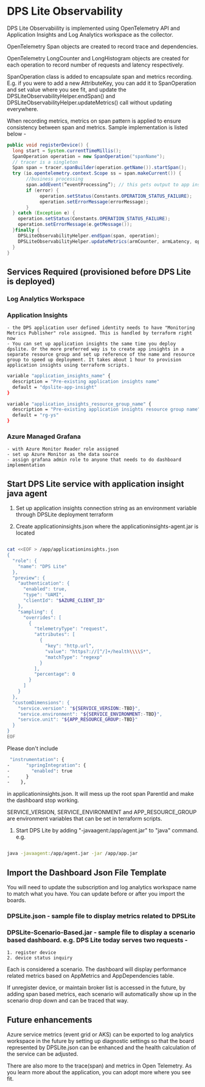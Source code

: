 # DPS Lite Observability

DPS Lite Observabiility is implemented using OpenTelemetry API and Application Insights and Log Analytics workspace as the collector.

OpenTelemetry Span objects are created to record trace and dependencies.

OpenTelemetry LongCounter and LongHistogram objects are created for each operation to record number of requests and latency respectively.

SpanOperation class is added to encapsulate span and metrics recording. E.g. if you were to add a new AttributeKey, you can add it to SpanOperation and set value where you see fit, and update the DPSLiteObservabilityHelper.endSpan() and DPSLiteObservabilityHelper.updateMetrics() call without updating everywhere.

When recording metrics, metrics on span pattern is applied to ensure consistency between span and metrics. Sample implementation is listed below -

```java
public void registerDevice() {
  long start = System.currentTimeMillis();
  SpanOperation operation = new SpanOperation("spanName");
  // tracer is a singleton
  Span span = tracer.spanBuilder(operation.getName()).startSpan();
  try (io.opentelemetry.context.Scope ss = span.makeCurrent()) {
       //business processing
       span.addEvent(“eventProcessing”); // this gets output to app insights ‘trace’ table and "dependencies" table
       if (error) {
            operation.setStatus(Constants.OPERATION_STATUS_FAILURE);
            operation.setErrorMessage(errorMessage);
       }
  } catch (Exception e) {
    operation.setStatus(Constants.OPERATION_STATUS_FAILURE);
    operation.setErrorMessage(e.getMessage());
  }finally {
    DPSLiteObservabilityHelper.endSpan(span, operation);
    DPSLiteObservabilityHelper.updateMetrics(armCounter, armLatency, operation);
  }
}
```

## Services Required (provisioned before DPS Lite is deployed)

### Log Analytics Workspace

### Application Insights

    - the DPS application user defined identity needs to have "Monitoring Metrics Publisher" role assigned. This is handled by terraform right now
    - You can set up application insights the same time you deploy dpslite. Or the more preferred way is to create app insights in a separate resource group and set up reference of the name and resource group to speed up deployment. It takes about 1 hour to provision application insights using terraform scripts. 

```bash
variable "application_insights_name" {
  description = "Pre-existing application insights name"
  default = "dpslite-app-insight"
}

variable "application_insights_resource_group_name" {
  description = "Pre-existing application insights resource group name"
  default = "rg-ys"
}
```

### Azure Managed Grafana

    - with Azure Monitor Reader role assigned
    - set up Azure Monitor as the data source
    - assign grafana admin role to anyone that needs to do dashboard implementation

## Start DPS Lite service with application insight java agent

1. Set up application insights connection string as an environment variable through DPSLite deployment terraform

1. Create applicationinsights.json where the applicationinsights-agent.jar is located

```bash

cat <<EOF > /app/applicationinsights.json
{
  "role": {
    "name": "DPS Lite"
  },
  "preview": {
    "authentication": {
      "enabled": true,
      "type": "UAMI",
      "clientId": "$AZURE_CLIENT_ID"
    },
    "sampling": {
      "overrides": [
        {
          "telemetryType": "request",
          "attributes": [
            {
              "key": "http.url",
              "value": "https?://[^/]+/health\\\\S*",
              "matchType": "regexp"
            }
          ],
          "percentage": 0
        }
      ]
    }
  },
  "customDimensions": {
    "service.version": "${SERVICE_VERSION:-TBD}",
    "service.environment": "${SERVICE_ENVIRONMENT:-TBD}",
    "service.unit": "${APP_RESOURCE_GROUP:-TBD}"
  }
}
EOF
```

Please don't include

```bash
 "instrumentation": {
-      "springIntegration": {
-        "enabled": true
-      }
-    },
```
in applicationinsights.json. It will mess up the root span ParentId and make the dashboard stop working. 

SERVICE_VERSION, SERVICE_ENVIRONMENT and APP_RESOURCE_GROUP are environment variables that can be set in terraform scripts.

1. Start DPS Lite by adding "-javaagent:/app/agent.jar" to "java" command. e.g. 
   
```bash

java -javaagent:/app/agent.jar -jar /app/app.jar
```

## Import the Dashboard Json File Template

You will need to update the subscription and log analytics workspace name to match what you have. You can update before or after you import the boards. 

### DPSLite.json - sample file to display metrics related to DPSLite

### DPSLite-Scenario-Based.jar - sample file to display a scenario based dashboard. e.g. DPS Lite today serves two requests -

    1. register device
    2. device status inquiry

Each is considered a scenario. The dashboard will display performance related metrics based on AppMetrics and AppDependencies table.

If unregister device, or maintain broker list is accessed in the future, by adding span based metrics, each scenario will automatically show up in the scenario drop down and can be traced that way.

## Future enhancements

Azure service metrics (event grid or AKS) can be exported to log analytics workspace in the future by setting up diagnostic settings so that the board represented by DPSLite.json can be enhanced and the health calculation of the service can be adjusted.

There are also more to the trace(span) and metrics in Open Telemetry. As you learn more about the application, you can adopt more where you see fit.

